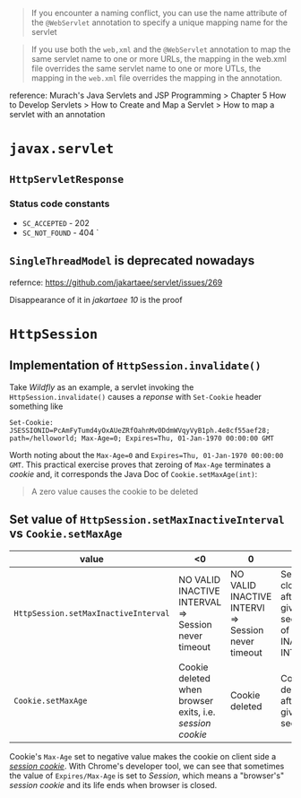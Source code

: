 
> If you encounter a naming conflict, you can use the name attribute of the `@WebServlet` annotation to specify a unique mapping name for the servlet

> If you use both the `web,xml` and the `@WebServlet` annotation to map the same servlet name to one or more URLs, the mapping in the web.xml file overrides the same servlet name to one or more UTLs, the mapping in the `web.xml` file overrides the mapping in the annotation.

reference: Murach's Java Servlets and JSP Programming > Chapter 5 How to Develop Servlets > How to Create and Map a Servlet > How to map a servlet with an annotation

# `javax.servlet`
## `HttpServletResponse`
### Status code constants
 * `SC_ACCEPTED` - 202
 * `SC_NOT_FOUND` - 404
`


## `SingleThreadModel` is deprecated nowadays
refernce: https://github.com/jakartaee/servlet/issues/269

Disappearance of it in *jakartaee 10* is the proof

# `HttpSession`
## Implementation of `HttpSession.invalidate()`
Take *Wildfly* as an example, a servlet invoking the `HttpSession.invalidate()` causes a *reponse* with `Set-Cookie` header something like

`Set-Cookie: JSESSIONID=PcAmFyTumd4yOxAUeZRfOahnMv0DdmWVqyVyB1ph.4e8cf55aef28; path=/helloworld; Max-Age=0; Expires=Thu, 01-Jan-1970 00:00:00 GMT`

Worth noting about the `Max-Age=0` and `Expires=Thu, 01-Jan-1970 00:00:00 GMT`. This practical exercise proves that zeroing of `Max-Age` terminates a *cookie* and, it corresponds the Java Doc of `Cookie.setMaxAge(int)`:
 
> A zero value causes the cookie to be deleted

## Set value of `HttpSession.setMaxInactiveInterval` vs `Cookie.setMaxAge`
value                                 | <0                                                        | 0                                                    | >0
--------------------------------------|-----------------------------------------------------------|------------------------------------------------------|------------------------------------------------------------
`HttpSession.setMaxInactiveInterval`  | NO VALID INACTIVE INTERVAL => Session never timeout       | NO VALID INACTIVE INTERVl => Session never timeout   | Session closed after the given seconds of INACTIVE INTERVAL
`Cookie.setMaxAge`                    | Cookie deleted when browser exits, i.e. *session cookie*  | Cookie deleted                                       | Cookie deleted after the given seconds

Cookie's `Max-Age` set to negative value makes the cookie on client side a [*session cookie*](https://developer.mozilla.org/en-US/docs/Web/HTTP/Cookies). With Chrome's developer tool, we can see that sometimes the value of `Expires/Max-Age` is set to *Session*, which means a "browser's" *session cookie* and its life ends when browser is closed.
